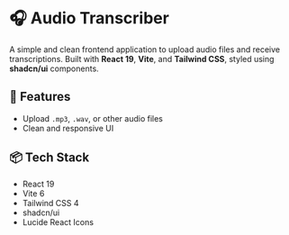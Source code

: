 # 🎧 Audio Transcriber

A simple and clean frontend application to upload audio files and receive transcriptions. Built with **React 19**, **Vite**, and **Tailwind CSS**, styled using **shadcn/ui** components.

## 🚀 Features

- Upload `.mp3`, `.wav`, or other audio files
- Clean and responsive UI

## 📦 Tech Stack

- React 19
- Vite 6
- Tailwind CSS 4
- shadcn/ui
- Lucide React Icons